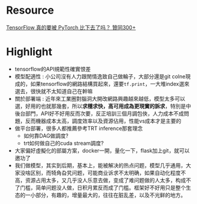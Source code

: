 # Resource
[TensorFlow 真的要被 PyTorch 比下去了吗？ 贊同300+](https://www.zhihu.com/question/350445991/answer/892008277?fbclid=IwAR0djswBdGCFOR0kHgGHAj-j0WW9u2NebLxcWQp4LtHfBURtnrf2KuWu368)

# Highlight
* tensorflow的API規範性確實恨差
* 模型配適性 : 小公司沒有人力跟閒情逸致自己做輪子，大部分還是git colne現成的，如果tensorflow的網路結構買起來，還要`tf.print`，一大堆index選來選去，很快就不太知道自己在幹嘛
* 關於部署端 : 近年來工業圈對腦洞大開改網路興趣越來越低，模型太多可以選，好用的也就那幾套，所以**求穩求快，高可用成為更現實的訴求**，特別是中後台部門，API好不好用反而次要，反正培訓三個月調包俠，人力成本不成問題，反而機器成本太高，調度效率以及資源佔用，性能vs成本才是主要的
* 做平台部署，很多人都推薦參考TRT inference那套理念
  * 如何靠DAG做調度?
  * trt如何做自己的cuda stream調度?
* 大家偏好虛擬化的部屬方案，docker一開，量化一下，flask加上git，就可以邀功了
* 我们做模型，其实到后期，基本上，能被解决的热点问题，模型几乎通用，大家没啥区别，而犄角旮旯问题，可能商业诉求不太明确，如果自动化程度不高，资源占用太多，又几乎没人乐意去做，变成了难问题做的人太多，构成不了门槛，简单问题没人做，日积月累反而成了门槛。框架好不好用只是整个生态的一小部分，有趣的，增量最大的，往往在脏乱差，以及不光鲜的地方。
